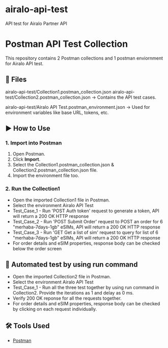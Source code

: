 # airalo-api-test
API test for Airalo Partner API
# Postman API Test Collection

This repository contains 2 Postman collections and 1 postman enviornment for Airalo API test. 

## 📁 Files

airalo-api-test/Collection1.postman_collection.json
airalo-api-test/Collection2.postman_collection.json
  → Contains the API test cases.

airalo-api-test/Airalo API Test.postman_environment.json
  → Used for environment variables like base URL, tokens, etc.

## ▶️ How to Use

### 1. Import into Postman

1. Open Postman.
2. Click **Import**.
3. Select the Collection1.postman_collection.json & Collection2.postman_collection.json file.
4. Import the environment file too.

### 2. Run the Collection1

- Open the imported Collection1 file in Postman.
- Select the environment Airalo API Test
- Test_Case_1 - Run 'POST Auth token' request to generate a token, API will return a 200 OK HTTP response
- Test_Case_2 - Run 'POST Submit Order' request to POST an order for 6 "merhaba-7days-1gb" eSIMs,  API will return a 200 OK HTTP response
- Test_Case_3 - Run 'GET Get a list of sim' request to query for list of 6 "merhaba-7days-1gb" eSIMs,  API will return a 200 OK HTTP response
- For order details and eSIM properties, response body can be checked below the order screen

## 🧪 Automated test by using run command

- Open the imported Collection2 file in Postman.
- Select the environment Airalo API Test
- Test_Case_1 - Run all the three test together by using run command in Collection2. Provide the iterations as 1 and delay as 0 ms.
- Verify 200 OK reponse for all the requests together.
- For order details and eSIM properties, response body can be checked by clicking on each request individually.

## 🛠 Tools Used

- [Postman](https://www.postman.com/)

